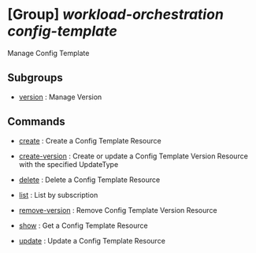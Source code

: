 # [Group] _workload-orchestration config-template_

Manage Config Template

## Subgroups

- [version](/Commands/workload-orchestration/config-template/version/readme.md)
: Manage Version

## Commands

- [create](/Commands/workload-orchestration/config-template/_create.md)
: Create a Config Template Resource

- [create-version](/Commands/workload-orchestration/config-template/_create-version.md)
: Create or update a Config Template Version Resource with the specified UpdateType

- [delete](/Commands/workload-orchestration/config-template/_delete.md)
: Delete a Config Template Resource

- [list](/Commands/workload-orchestration/config-template/_list.md)
: List by subscription

- [remove-version](/Commands/workload-orchestration/config-template/_remove-version.md)
: Remove Config Template Version Resource

- [show](/Commands/workload-orchestration/config-template/_show.md)
: Get a Config Template Resource

- [update](/Commands/workload-orchestration/config-template/_update.md)
: Update a Config Template Resource
